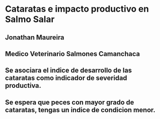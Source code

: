 # Cataratas e impacto productivo en Salmo Salar
## Jonathan Maureira
## Medico Veterinario Salmones Camanchaca 
## Se asociara el indice de desarrollo de las cataratas como indicador de severidad productiva. 
## Se espera que peces con mayor grado de cataratas, tengas un indice de condicion menor. 


